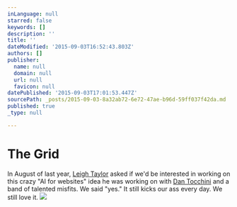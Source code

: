 ```yaml
---
inLanguage: null
starred: false
keywords: []
description: ''
title: ''
dateModified: '2015-09-03T16:52:43.803Z'
authors: []
publisher:
  name: null
  domain: null
  url: null
  favicon: null
datePublished: '2015-09-03T17:01:53.447Z'
sourcePath: _posts/2015-09-03-8a32ab72-6e72-47ae-b96d-59ff037f42da.md
published: true
_type: null

---
```

# The Grid

In August of last year, [Leigh Taylor][0] asked if we'd be interested in working on this crazy "AI for websites" idea he was working on with [Dan Tocchini][1] and a band of talented misfits. We said "yes." It still kicks our ass every day. We still love it.
![](https://the-grid-user-content.s3-us-west-2.amazonaws.com/6826ea34-1a67-4ba1-8071-7ccf4a650923.png)

[0]: http://twitter.com/lat
[1]: http://d4.io/